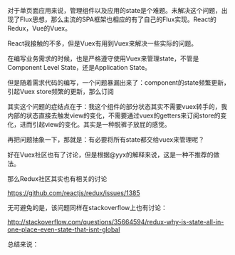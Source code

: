 对于单页面应用来说，管理组件以及应用的state是个难题。未解决这个问题，出现了Flux思想，那么主流的SPA框架也相应的有了自己的Flux实现。React的Redux，Vue的Vuex。

React我接触的不多，但是Vuex有用到Vuex来解决一些实际的问题。

在编写业务需求的时候，也是严格遵守使用Vuex来管理state，不管是Component Level State，还是Application State。

但是随着需求代码的编写，一个问题暴漏出来了：component的state频繁更新，引起Vuex store频繁的更新，那么订阅

其实这个问题的症结点在于：我这个组件的部分状态其实不需要vuex转手的，我内部的状态直接去触发view的变化，不需要通过vuex的getters来订阅store的变化，进而引起view的变化。其实是一种脱裤子放屁的感觉。

再把问题抽象一下，那就是：有必要将所有state都交给vuex来管理呢？

好在Vuex社区也有了讨论，但是根据@yyx的解释来说，这是一种不推荐的做法。

那么Redux社区其实也有相关的讨论

https://github.com/reactjs/redux/issues/1385


无可避免的是，该问题同样在stackoverflow上也有讨论：

http://stackoverflow.com/questions/35664594/redux-why-is-state-all-in-one-place-even-state-that-isnt-global

总结来说：


